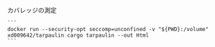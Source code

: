 カバレッジの測定
```````
```
docker run --security-opt seccomp=unconfined -v "${PWD}:/volume" xd009642/tarpaulin cargo tarpaulin --out Html
```
